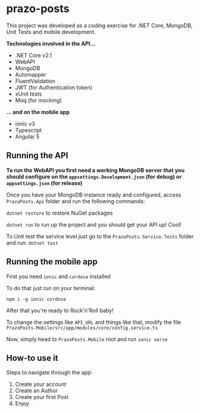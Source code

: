 # prazo-posts
This project was developed as a coding exercise for .NET Core, MongoDB, Unit Tests and mobile development.

**Technologies involved in the API...**
*  .NET Core v2.1
*  WebAPI
*  MongoDB
*  Automapper
*  FluentValidation
*  JWT (for Authentication token)
*  xUnit tests
*  Moq (for mocking)

**... and on the mobile app**
*  ionic v3
*  Typescript
*  Angular 5

## Running the API

**To run the WebAPI you first need a working MongoDB server that you should configure on the `appsettings.Development.json` (for debug) or `appsettings.json` (for release)**

Once you have your MongoDB instance ready and configured, access `PrazoPosts.Api` folder and run the following commands:

`dotnet restore` to restore NuGet packages

`dotnet run` to run up the project and you should get your API up! Cool!


To Unit test the service level just go to  the `PrazoPosts.Service.Tests` folder and run: `dotnet test`


## Running the mobile app
First you need `ionic` and `cordova` installed

To do that just run on your terminal:

`npm i -g ionic cordova`

After that you're ready to Rock'n'Roll baby!

To change the settings like `API_URL` and things like that, modify the file `PrazoPosts.Mobile/src/app/modules/core/config.service.ts`

Now, simply head to `PrazoPosts.Mobile` root and run `ionic serve`

## How-to use it 
Steps to navigate through the app:
1. Create your account
2. Create an Author
3. Create your first Post
4. Enjoy
